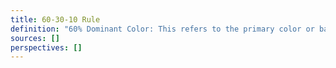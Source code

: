 ```yaml
---
title: 60-30-10 Rule
definition: "60% Dominant Color: This refers to the primary color or background color that covers the majority (60%) of the screen or webpage. 30% Secondary Color: This is a secondary color that complements the dominant color. It's used for elements like headers, buttons, or sections that require some visual differentiation but are not the primary focus. 10% Accent Color: The accent color is a contrasting and attention-grabbing color used for highlighting critical elements or calls to action. It's reserved for items like buttons, links, or other interactive elements that you want users to notice immediately. "
sources: []
perspectives: []
---
```

